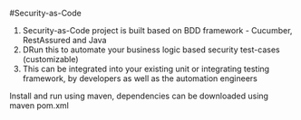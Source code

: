 #Security-as-Code 
1. Security-as-Code project is built based on BDD framework - Cucumber, RestAssured and Java
2. DRun this to automate  your business logic based security test-cases (customizable)
3. This can be integrated into your existing unit or integrating testing framework, by developers as well as the automation engineers

Install and run using maven, dependencies can be downloaded using maven pom.xml
